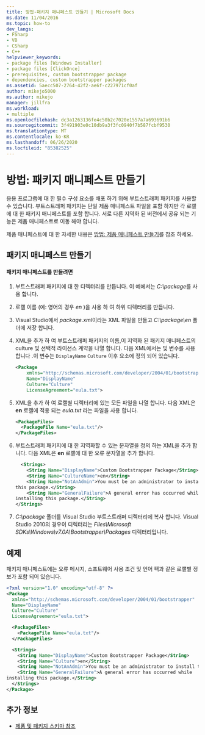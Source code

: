 ```yaml
---
title: 방법-패키지 매니페스트 만들기 | Microsoft Docs
ms.date: 11/04/2016
ms.topic: how-to
dev_langs:
- FSharp
- VB
- CSharp
- C++
helpviewer_keywords:
- package files [Windows Installer]
- package files [ClickOnce]
- prerequisites, custom bootstrapper package
- dependencies, custom bootstrapper packages
ms.assetid: 5aecc507-2764-42f2-ae6f-c227971cf0af
author: mikejo5000
ms.author: mikejo
manager: jillfra
ms.workload:
- multiple
ms.openlocfilehash: dc3a1263136fe4c50b2c7020e1557a7a693691b6
ms.sourcegitcommit: 3f491903e0c10db9a3f3fc0940f7b587fcbf9530
ms.translationtype: MT
ms.contentlocale: ko-KR
ms.lasthandoff: 06/26/2020
ms.locfileid: "85382525"
---
```

# <a name="how-to-create-a-package-manifest"></a>방법: 패키지 매니페스트 만들기
응용 프로그램에 대 한 필수 구성 요소를 배포 하기 위해 부트스트래퍼 패키지를 사용할 수 있습니다. 부트스트래퍼 패키지는 단일 제품 매니페스트 파일을 포함 하지만 각 로캘에 대 한 패키지 매니페스트를 포함 합니다. 서로 다른 지역화 된 버전에서 공유 되는 기능은 제품 매니페스트로 이동 해야 합니다.

 제품 매니페스트에 대 한 자세한 내용은 [방법: 제품 매니페스트 만들기](../deployment/how-to-create-a-product-manifest.md)를 참조 하세요.

## <a name="create-the-package-manifest"></a>패키지 매니페스트 만들기

#### <a name="to-create-the-package-manifest"></a>패키지 매니페스트를 만들려면

1. 부트스트래퍼 패키지에 대 한 디렉터리를 만듭니다. 이 예에서는 *C:\package*를 사용 합니다.

2. 로캘 이름 (예: 영어의 경우 *en* )을 사용 하 여 하위 디렉터리를 만듭니다.

3. Visual Studio에서 *package.xml*이라는 XML 파일을 만들고 *C:\package\en* 폴더에 저장 합니다.

4. XML을 추가 하 여 부트스트래퍼 패키지의 이름,이 지역화 된 패키지 매니페스트의 culture 및 선택적 라이선스 계약을 나열 합니다. 다음 XML에서는 및 변수를 사용 합니다 .이 변수는 `DisplayName` `Culture` 이후 요소에 정의 되어 있습니다.

    ```xml
    <Package
        xmlns="http://schemas.microsoft.com/developer/2004/01/bootstrapper"
        Name="DisplayName"
        Culture="Culture"
        LicenseAgreement="eula.txt">
    ```

5. XML을 추가 하 여 로캘별 디렉터리에 있는 모든 파일을 나열 합니다. 다음 XML은 **en** 로캘에 적용 되는 *eula.txt* 라는 파일을 사용 합니다.

    ```xml
    <PackageFiles>
      <PackageFile Name="eula.txt"/>
    </PackageFiles>
    ```

6. 부트스트래퍼 패키지에 대 한 지역화할 수 있는 문자열을 정의 하는 XML을 추가 합니다. 다음 XML은 **en** 로캘에 대 한 오류 문자열을 추가 합니다.

    ```xml
      <Strings>
        <String Name="DisplayName">Custom Bootstrapper Package</String>
        <String Name="CultureName">en</String>
        <String Name="NotAnAdmin">You must be an administrator to install
    this package.</String>
        <String Name="GeneralFailure">A general error has occurred while
    installing this package.</String>
    </Strings>
    ```

7. *C:\package* 폴더를 Visual Studio 부트스트래퍼 디렉터리에 복사 합니다. Visual Studio 2010의 경우이 디렉터리는 *Files\Microsoft SDKs\Windows\v7.0A\Bootstrapper\Packages* 디렉터리입니다.

## <a name="example"></a>예제
 패키지 매니페스트에는 오류 메시지, 소프트웨어 사용 조건 및 언어 팩과 같은 로캘별 정보가 포함 되어 있습니다.

```xml
<?xml version="1.0" encoding="utf-8" ?>
<Package
  xmlns="http://schemas.microsoft.com/developer/2004/01/bootstrapper"
  Name="DisplayName"
  Culture="Culture"
  LicenseAgreement="eula.txt">

  <PackageFiles>
    <PackageFile Name="eula.txt"/>
  </PackageFiles>

  <Strings>
    <String Name="DisplayName">Custom Bootstrapper Package</String>
    <String Name="Culture">en</String>
    <String Name="NotAnAdmin">You must be an administrator to install this package.</String>
    <String Name="GeneralFailure">A general error has occurred while
installing this package.</String>
  </Strings>
</Package>
```

## <a name="see-also"></a>추가 정보
- [제품 및 패키지 스키마 참조](../deployment/product-and-package-schema-reference.md)
